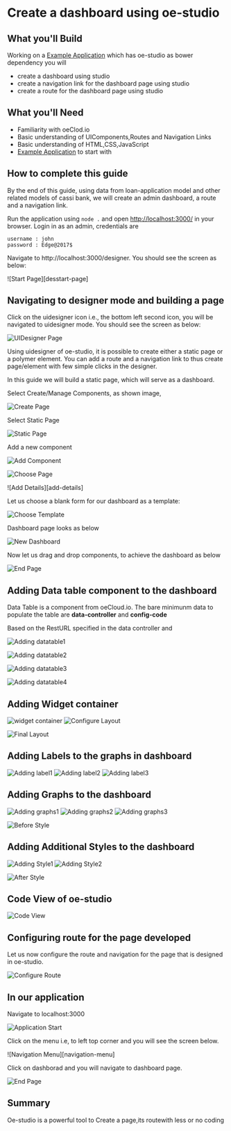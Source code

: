 # Create a dashboard using oe-studio

## What you'll Build

Working on a [Example Application](https://cassibank.oecloud.io/login) which has oe-studio as bower dependency you will 
* create a dashboard using studio
* create a navigation link for the dashboard page using studio
* create a route for the dashboard page using studio

## What you'll Need
* Familiarity with oeClod.io
* Basic understanding of UIComponents,Routes and Navigation Links
* Basic understanding of HTML,CSS,JavaScript
* [Example Application](https://cassibank.oecloud.io/login) to start with

## How to complete this guide

By the end of this guide, using data from  loan-application model and other related models of cassi bank, we will create an admin dashboard, a route and a navigation link. 

Run the application using `node .` and open [http://localhost:3000/](http://localhost:3000/) in your browser. Login in as an admin, credentials are

```
username : john
password : Edge@2017$

```
Navigate to http://localhost:3000/designer. You should see the screen as below:

![Start Page][desstart-page]

## Navigating to designer mode and building a page

Click on the uidesigner icon i.e., the bottom left second icon, you will be navigated to uidesigner mode. You should see the screen as below:

![UIDesigner Page][UIDesigner-page]

Using uidesigner of oe-studio, it is possible to create either a static page or a polymer element. You can add a route and a navigation link to thus create page/element with few simple clicks in the designer.

In this guide we will build a static page, which will serve as a dashboard. 

Select Create/Manage Components, as shown image, 

![Create Page][static-page]

Select Static Page

![Static Page][static-select]

Add a new component

![Add Component][add-component]

![Choose Page][choose-page]

![Add Details][add-details]

Let us choose a blank form for our dashboard as a template:

![Choose Template][add-template]

Dashboard page looks as below

![New Dashboard][first-dashboard]

Now let us drag and drop components, to achieve the dashboard as below

![End Page][end-page]

## Adding Data table component to the dashboard

Data Table is a component from oeCloud.io. The bare minimunm data to populate the table are **data-controller** and **config-code**

Based on the RestURL specified in the data controller and 

![Adding datatable1][datatable-step1]

![Adding datatable2][datatable-step2]


![Adding datatable3][datatable-step3]

![Adding datatable4][datatable-step4]

## Adding Widget container

![widget container][widget-container]
![Configure Layout][configure-layout]

![Final Layout][final-layout]

## Adding Labels to the graphs in dashboard

![Adding label1][label-step1]
![Adding label2][label-step2]
![Adding label3][label-step3]

## Adding Graphs to the dashboard

![Adding graphs1][graphs-step1]
![Adding graphs2][graphs-step2]
![Adding graphs3][graphs-step3]


![Before Style][before-style]

## Adding Additional Styles to the dashboard

![Adding Style1][style-step1]
![Adding Style2][style-step2]

![After Style][after-style]

## Code View of oe-studio

![Code View][code-view]

## Configuring route for the page developed

Let us now configure the route and navigation for the page that is designed in oe-studio.

![Configure Route][configuring route]


## In our application

Navigate to localhost:3000

![Application Start][application-start]

Click on the menu i.e, to left top corner and you will see the screen below.

![Navigation Menu][navigation-menu]

Click on dashborad and you will navigate to dashboard page. 

![End Page][end-page]


## Summary
Oe-studio is a  powerful tool to Create a page,its routewith less or no coding


[start-page]:  ./images/oe-studio-charts/desstart-page.png "Start Page"
[UIDesigner-page]:http://evgit/oecloud.io/oe-studio/raw/master/docs/images/oe-studio-charts/uidesstart-page.PNG "UIDesigner Page"
[static-page]:images/oe-studio-charts/static-page.png "Static Page"
[static-select]:images/oe-studio-charts/static-select.png "Static Page"
[add-component]:images/oe-studio-charts/add-component.png "Add Component"
[choose-page]:images/oe-studio-charts/choose-page.png "Choose Page"
[adding-details]:images/oe-studio-charts/adding-details.png "Add Details"
[add-template]:images/oe-studio-charts/choose-template.png "Choose Template"
[first-dashboard]:images/oe-studio-charts/new-dashboard.png "New Dashboard"
[end-page]: images/oe-studio-charts/actual_dashboard.png "End Page"
[configuring route]:images/oe-studio-charts/route-configuration.png "Configure Route"
[application-start]:images/oe-studio-charts/application-start.png "Application Start"
[datatable-step1]:images/oe-studio-charts/drag-datatable.png "Adding datatable1"
[datatable-step2]:images/oe-studio-charts/drag-datatable-1.png "Adding datatable2"
[datatable-step3]:images/oe-studio-charts/drag-datatable-2.png "Adding datatable3"
[datatable-step4]:images/oe-studio-charts/drag-datatable-3.png "Adding datatable4"
[widget-container]:images/oe-studio-charts/widget-container.png "widget container"
[label-step1]:images/oe-studio-charts/adding_labels_1.png "Adding label1"
[label-step2]:images/oe-studio-charts/adding_labels_2.png "Adding label2"
[label-step3]:images/oe-studio-charts/adding_labels_3.png "Adding label3"
[graphs-step1]:images/oe-studio-charts/oe-charts-1.png "Adding graphs1"
[graphs-step2]:images/oe-studio-charts/oe-charts-2.png "Adding graphs2"
[graphs-step3]:images/oe-studio-charts/oe-charts-3.png "Adding graphs3"
[before-style]:images/oe-studio-charts/dashboard-withoutstyle.png "Before Style"
[style-step1]:images/oe-studio-charts/adding-style.png "Adding Style1"
[style-step2]:images/oe-studio-charts/adding-style-2.png "Adding Style2"
[after-style]:images/oe-studio-charts/dashboard-afterstyle.png "After Style"
[configure-layout]:images/oe-studio-charts/delete-resize.png "Configure Layout"
[final-layout]:images/oe-studio-charts/final_layout.png "Final Layout"
[code-view]:images/oe-studio-charts/code-view.png "Code View"